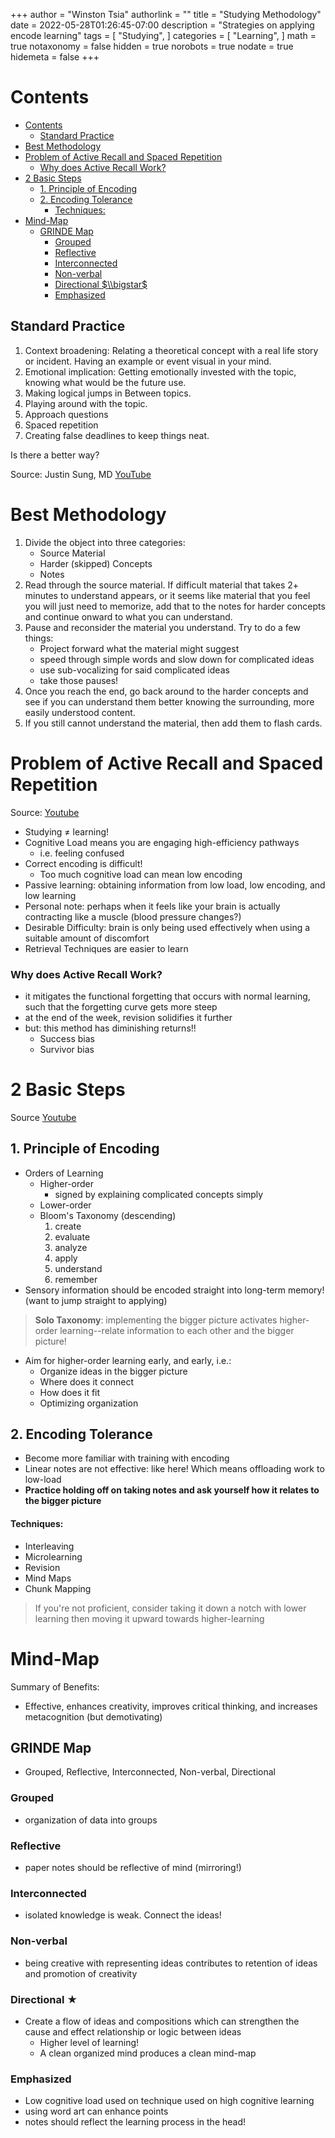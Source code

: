 +++
author = "Winston Tsia"
authorlink = ""
title = "Studying Methodology"
date = 2022-05-28T01:26:45-07:00
description = "Strategies on applying encode learning"
tags = [
    "Studying",
]
categories = [
    "Learning",
]
math = true
notaxonomy = false
hidden = true
norobots = true
nodate = true
hidemeta = false
+++
# Contents
- [Contents](#contents)
  - [Standard Practice](#standard-practice)
- [Best Methodology](#best-methodology)
- [Problem of Active Recall and Spaced Repetition](#problem-of-active-recall-and-spaced-repetition)
    - [Why does Active Recall Work?](#why-does-active-recall-work)
- [2 Basic Steps](#2-basic-steps)
  - [1. Principle of Encoding](#1-principle-of-encoding)
  - [2. Encoding Tolerance](#2-encoding-tolerance)
      - [Techniques:](#techniques)
- [Mind-Map](#mind-map)
  - [GRINDE Map](#grinde-map)
    - [Grouped](#grouped)
    - [Reflective](#reflective)
    - [Interconnected](#interconnected)
    - [Non-verbal](#non-verbal)
    - [Directional $\\bigstar$](#directional-bigstar)
    - [Emphasized](#emphasized)
## Standard Practice
1) Context broadening: Relating a theoretical concept with a real life story or incident. Having an example or event visual in your mind.
2) Emotional implication: Getting emotionally invested with the topic, knowing what would be the future use.
3) Making logical jumps in Between topics.
4) Playing around with the topic.
5) Approach questions 
6) Spaced repetition 
7) Creating false deadlines to keep things neat.

Is there a better way?

Source: Justin Sung, MD [YouTube](https://www.youtube.com/watch?v=--Hu2w0s72Y&t=11s)

# Best Methodology
1. Divide the object into three categories:
    - Source Material
    - Harder (skipped) Concepts
    - Notes
2. Read through the source material. If difficult material that takes 2+ minutes to understand appears, or it seems like material that you feel you will just need to memorize, add that to the notes for harder concepts and continue onward to what you can understand.
3. Pause and reconsider the material you understand. Try to do a few things:
    - Project forward what the material might suggest
    - speed through simple words and slow down for complicated ideas
    - use sub-vocalizing for said complicated ideas
    - take those pauses!
4. Once you reach the end, go back around to the harder concepts and see if you can understand them better knowing the surrounding, more easily understood content.
5. If you still cannot understand the material, then add them to flash cards.

# Problem of Active Recall and Spaced Repetition
Source: [Youtube](https://www.youtube.com/watch?v=--Hu2w0s72Y&t=11s)

- Studying $\neq$ learning!
- Cognitive Load means you are engaging high-efficiency pathways
    - i.e. feeling confused
- Correct encoding is difficult!
    - Too much cognitive load can mean low encoding
- Passive learning: obtaining information from low load, low encoding, and low learning
- Personal note: perhaps when it feels like your brain is actually contracting like a muscle (blood pressure changes?)
- Desirable Difficulty: brain is only being used effectively when using a suitable amount of discomfort 
- Retrieval Techniques are easier to learn

### Why does Active Recall Work?
- it mitigates the functional forgetting that occurs with normal learning, such that the forgetting curve gets more steep
- at the end of the week, revision solidifies it further
- but: this method has diminishing returns!!
    - Success bias
    - Survivor bias

# 2 Basic Steps
Source [Youtube](https://www.youtube.com/watch?v=VcT8puLpNKA)

## 1. Principle of Encoding
- Orders of Learning
    - Higher-order
        - signed by explaining complicated concepts simply
    - Lower-order
    - Bloom's Taxonomy (descending)
        1. create
        2. evaluate 
        3. analyze 
        4. apply
        5. understand
        6. remember
- Sensory information should be encoded straight into long-term memory! (want to jump straight to applying)

>**Solo Taxonomy**: implementing the bigger picture activates higher-order learning--relate information to each other and the bigger picture!

- Aim for higher-order learning early, and early, i.e.: 
    - Organize ideas in the bigger picture
    - Where does it connect
    - How does it fit
    - Optimizing organization

## 2. Encoding Tolerance
- Become more familiar with training with encoding
- Linear notes are not effective: like here! Which means offloading work to low-load
- **Practice holding off on taking notes and ask yourself how it relates to the bigger picture**

#### Techniques: 
- Interleaving
- Microlearning
- Revision
- Mind Maps
- Chunk Mapping

>If you're not proficient, consider taking it down a notch with lower learning then moving it upward towards higher-learning

# Mind-Map
Summary of Benefits:
- Effective, enhances creativity, improves critical thinking, and increases metacognition (but demotivating)

## GRINDE Map
- Grouped, Reflective, Interconnected, Non-verbal, Directional

### Grouped
- organization of data into groups

### Reflective
- paper notes should be reflective of mind (mirroring!)

### Interconnected
- isolated knowledge is weak. Connect the ideas!

### Non-verbal
- being creative with representing ideas contributes to retention of ideas and promotion of creativity

### Directional $\bigstar$
- Create a flow of ideas and compositions which can strengthen the cause and effect relationship or logic between ideas
    - Higher level of learning!
    - A clean organized mind produces a clean mind-map

### Emphasized
- Low cognitive load used on technique used on high cognitive learning
- using word art can enhance points
- notes should reflect the learning process in the head!
